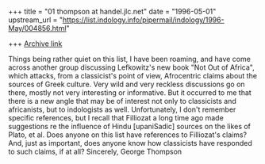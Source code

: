 +++
title = "01 thompson at handel.jlc.net"
date = "1996-05-01"
upstream_url = "https://list.indology.info/pipermail/indology/1996-May/004856.html"

+++
[Archive link](https://list.indology.info/pipermail/indology/1996-May/004856.html)

Things being rather quiet on this list, I have been roaming, and have come
across another group discussing Lefkowitz's new book "Not Out of Africa",
which attacks, from a classicist's point of view, Afrocentric claims about
the sources of Greek culture. Very wild and very reckless discussions go on
there, mostly not very interesting or informative.  But it occurred to me
that there is a new angle that may be of interest not only to classicists
and africanists, but to indologists as well.  Unfortunately, I don't
remember specific references, but I recall that Filliozat a long time ago
made suggestions re the influence of Hindu [upaniSadic] sources on the
likes of Plato, et al.  Does anyone on this list have references to
Filliozat's claims?  And, just as important, does anyone know how
classicists have responded to such claims, if at all?
Sincerely,
George Thompson







